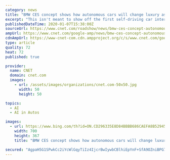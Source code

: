 ```yaml
---
category: news
title: "BMW CES concept shows how autonomous cars will change luxury as we know it"
excerpt: "This isn't meant to show off the first self-driving car interior, but instead one that comes well after the driverless machines become commonplace on city streets. It's hard to start somewhere with all of the wild features included, but I suppose let's step into the shoes of the rider. When approaching the i Interaction Ease, the concept ..."
publishedDateTime: 2020-01-07T15:38:00Z
sourceUrl: https://www.cnet.com/roadshow/news/bmw-ces-concept-autonomous-cars-luxury/
ampUrl: https://www.cnet.com/google-amp/news/bmw-ces-concept-autonomous-cars-luxury/
cdnAmpUrl: https://www-cnet-com.cdn.ampproject.org/c/s/www.cnet.com/google-amp/news/bmw-ces-concept-autonomous-cars-luxury/
type: article
quality: 72
heat: 72
published: true

provider:
  name: CNET
  domain: cnet.com
  images:
    - url: /assets/images/organizations/cnet.com-50x50.jpg
      width: 50
      height: 50

topics:
  - AI
  - AI in Autos

images:
  - url: https://www.bing.com/th?id=ON.CD296335E8D84BBBB686CAEFA8B52945
    width: 700
    height: 367
    title: "BMW CES concept shows how autonomous cars will change luxury as we know it"

secured: "AgpaH5G1SPwkCc2iYcWlGqyTiIz4IjcrBwIywbCBlhiEpYnF+SfA9OZniBPG7LXKHO/Pw8zf0CQJHb1lhF2htHNO6b+jmunbm+FsgIHEDZ3ObqNtwxHO+Xb2jD2Vv70SxhB2kDXxV8sKn2zryRrUfZ3+AmuvUS8JfxcY5kjAe+F30OeFhkuLE2aeaDfIOOEHgECQgQhsaAVCX5tdvOwzbABTZibn2jmk6LLUCbrBsmxdPoLG6/YZsig6kscdMQL9TCFiSczlFHiAM7NbqmRPjw==;TqTmM95hmgLG8HIy1uimkw=="
---
```


